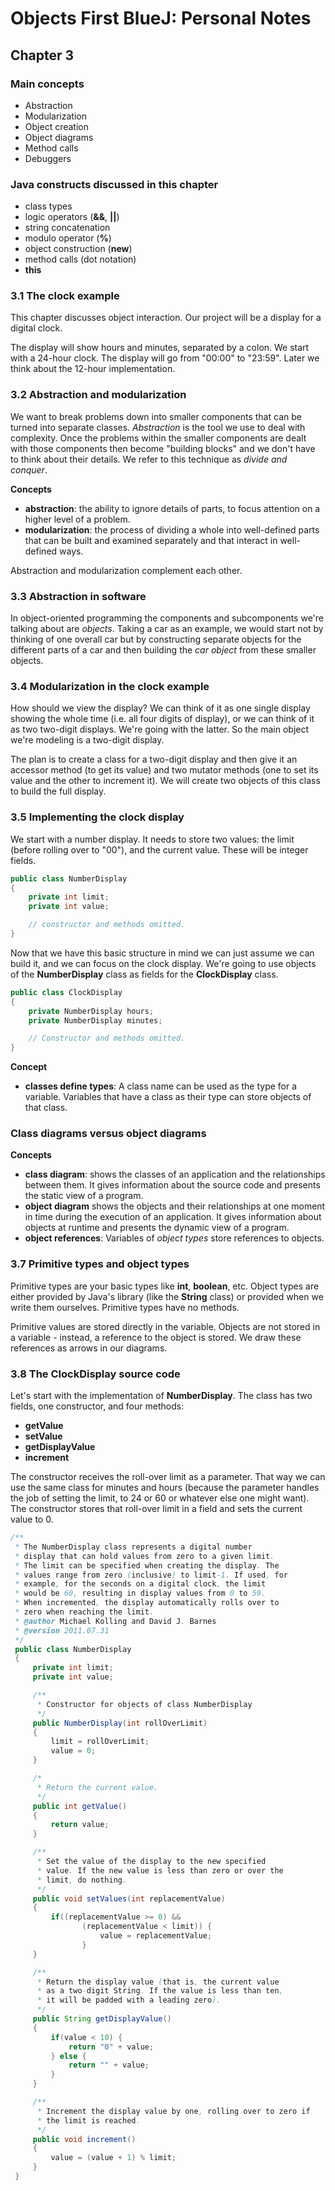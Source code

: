 # Objects First BlueJ: Personal Notes
## Chapter 3

### Main concepts
* Abstraction
* Modularization
* Object creation
* Object diagrams
* Method calls
* Debuggers

### Java constructs discussed in this chapter
* class types
* logic operators (**&&**, **||**)
* string concatenation
* modulo operator (**%**)
* object construction (**new**)
* method calls (dot notation)
* **this**

### 3.1 The clock example
This chapter discusses object interaction. Our project will be a display for a digital clock.

The display will show hours and minutes, separated by a colon. We start with a 24-hour clock. The display will go from "00:00" to "23:59". Later we think about the 12-hour implementation.

### 3.2 Abstraction and modularization
We want to break problems down into smaller components that can be turned into separate classes. *Abstraction* is the tool we use to deal with complexity. Once the problems within the smaller components are dealt with those components then become "building blocks" and we don't have to think about their details. We refer to this technique as *divide and conquer*.

**Concepts**
* **abstraction**: the ability to ignore details of parts, to focus attention on a higher level of a problem.
* **modularization**: the process of dividing a whole into well-defined parts  that can be built and examined separately and that interact in well-defined ways.

Abstraction and modularization complement each other.

### 3.3 Abstraction in software
In object-oriented programming the components and subcomponents we're talking about are *objects*. Taking a car as an example, we would start not by thinking of one overall car but by constructing separate objects for the different parts of a car and then building the *car object* from these smaller objects.

### 3.4 Modularization in the clock example
How should we view the display? We can think of it as one single display showing the whole time (i.e. all four digits of display), or we can think of it as two two-digit displays. We're going with the latter. So the main object we're modeling is a two-digit display.

The plan is to create a class for a two-digit display and then give it an accessor method (to get its value) and two mutator methods (one to set its value and the other to increment it). We will create two objects of this class to build the full display.

### 3.5 Implementing the clock display
We start with a number display. It needs to store two values: the limit (before rolling over to "00"), and the current value. These will be integer fields.
```java
public class NumberDisplay
{
    private int limit;
    private int value;

    // constructor and methods omitted.
}
```
Now that we have this basic structure in mind we can just assume we can build it, and we can focus on the clock display. We're going to use objects of the **NumberDisplay** class as fields for the **ClockDisplay** class.
```java
public class ClockDisplay
{
    private NumberDisplay hours;
    private NumberDisplay minutes;

    // Constructor and methods omitted.
}
```
**Concept**
* **classes define types**: A class name can be used as the type for a variable. Variables that have a class as their type can store objects of that class.

### Class diagrams versus object diagrams


**Concepts**
* **class diagram**: shows the classes of an application and the relationships between them. It gives information about the source code and presents the static view of a program.
* **object diagram** shows the objects and their relationships at one moment in time during the execution of an application. It gives information about objects at runtime and presents the dynamic view of a program.
* **object references**: Variables of *object types* store references to objects.

### 3.7 Primitive types and object types
Primitive types are your basic types like **int**, **boolean**, etc. Object types are either provided by Java's library (like the **String** class) or provided when we write them ourselves. Primitive types have no methods.

Primitive values are stored directly in the variable. Objects are not stored in a variable - instead, a reference to the object is stored. We draw these references as arrows in our diagrams.

### 3.8 The ClockDisplay source code
Let's start with the implementation of **NumberDisplay**. The class has two fields, one constructor, and four methods:
* **getValue**
* **setValue**
* **getDisplayValue**
* **increment**

The constructor receives the roll-over limit as a parameter. That way we can use the same class for minutes and hours (because the parameter handles the job of setting the limit, to 24 or 60 or whatever else one might want). The constructor stores that roll-over limit in a field and sets the current value to 0.
```java
/**
 * The NumberDisplay class represents a digital number
 * display that can hold values from zero to a given limit.
 * The limit can be specified when creating the display. The
 * values range from zero (inclusive) to limit-1. If used, for
 * example, for the seconds on a digital clock, the limit
 * would be 60, resulting in display values from 0 to 59.
 * When incremented, the display automatically rolls over to
 * zero when reaching the limit.
 * @author Michael Kolling and David J. Barnes
 * @version 2011.07.31
 */
 public class NumberDisplay
 {
     private int limit;
     private int value;

     /**
      * Constructor for objects of class NumberDisplay
      */
     public NumberDisplay(int rollOverLimit)
     {
         limit = rollOverLimit;
         value = 0;
     }

     /*
      * Return the current value.
      */
     public int getValue()
     {
         return value;
     }

     /**
      * Set the value of the display to the new specified
      * value. If the new value is less than zero or over the
      * limit, do nothing.
      */
     public void setValues(int replacementValue)
     {
         if((replacementValue >= 0) &&
                (replacementValue < limit)) {
                    value = replacementValue;
                }
     }

     /**
      * Return the display value (that is, the current value
      * as a two-digit String. If the value is less than ten,
      * it will be padded with a leading zero).
      */
     public String getDisplayValue()
     {
         if(value < 10) {
             return "0" + value;
         } else {
             return "" + value;
         }
     }

     /**
      * Increment the display value by one, rolling over to zero if
      * the limit is reached.
      */
     public void increment()
     {
         value = (value + 1) % limit;
     }
 }
```
